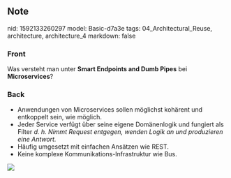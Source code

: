 ## Note
nid: 1592133260297
model: Basic-d7a3e
tags: 04_Architectural_Reuse, architecture, architecture_4
markdown: false

### Front
Was versteht man unter <b>Smart Endpoints and Dumb Pipes</b> bei
<b>Microservices</b>?

### Back
<ul>
  <li>Anwendungen von Microservices sollen möglichst kohärent und
  entkoppelt sein, wie möglich.
  <li>Jeder Service verfügt über seine eigene Domänenlogik und
  fungiert als Filter <i>d. h. Nimmt Request entgegen, wenden Logik
  an und produzieren eine Antwort.</i>
  <li>Häufig umgesetzt mit einfachen Ansätzen wie REST.
  <li>Keine komplexe Kommunikations-Infrastruktur wie Bus.
</ul>
<div><img src=
paste-c436568d1ce4093e07d08518dc48de7cf34f03c8.jpg></div>
